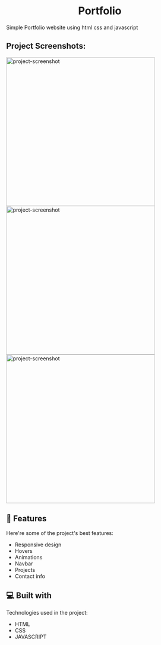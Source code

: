 <h1 align="center" id="title">Portfolio</h1>

<p id="description">Simple Portfolio website using html css and javascript</p>

<h2>Project Screenshots:</h2>

<img src="https://ibb.co/WNDCwc6C" alt="project-screenshot" width="400" height="400/">

<img src="https://ibb.co/nMpZ7921" alt="project-screenshot" width="400" height="400/">

<img src="https://ibb.co/7NY4hm9y" alt="project-screenshot" width="400" height="400/">

  
  
<h2>🧐 Features</h2>

Here're some of the project's best features:

*   Responsive design
*   Hovers
*   Animations
*   Navbar
*   Projects
*   Contact info

  
  
<h2>💻 Built with</h2>

Technologies used in the project:

*   HTML
*   CSS
*   JAVASCRIPT

